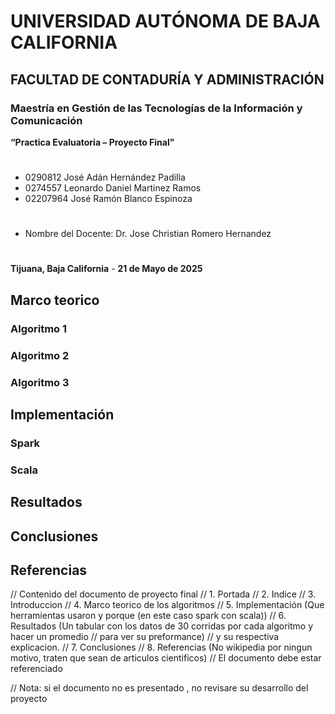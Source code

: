 # UNIVERSIDAD AUTÓNOMA DE BAJA CALIFORNIA 

## FACULTAD DE CONTADURÍA Y ADMINISTRACIÓN 

### Maestría en Gestión de las Tecnologías de la Información y Comunicación 

**“Practica Evaluatoria – Proyecto Final"**
#
* 0290812 José Adán Hernández Padilla
* 0274557 Leonardo Daniel Martinez Ramos
* 02207964 José Ramón Blanco Espinoza
# 
* Nombre del Docente:
Dr. Jose Christian Romero Hernandez
#
__Tijuana, Baja California__ -
__21 de Mayo de 2025__

## Marco teorico
### Algoritmo 1

### Algoritmo 2

### Algoritmo 3

## Implementación

### Spark
### Scala

## Resultados

## Conclusiones

## Referencias


// Contenido del documento de proyecto final
// 1. Portada
// 2. Indice
// 3. Introduccion
// 4. Marco teorico de los algoritmos
// 5. Implementación (Que herramientas usaron y porque (en este caso spark con scala))
// 6. Resultados (Un tabular con los datos de 30 corridas por cada algoritmo y hacer un promedio 
//                para ver su preformance)
//    y su respectiva explicacion.
// 7. Conclusiones
// 8. Referencias (No wikipedia por ningun motivo, traten que sean de articulos cientificos)
//    El documento debe estar referenciado 

// Nota: si el documento no es presentado , no revisare su desarrollo del proyecto